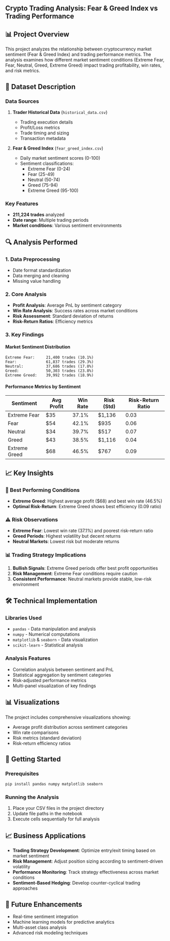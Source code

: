 ## Crypto Trading Analysis: Fear & Greed Index vs Trading Performance

## 📊 Project Overview
This project analyzes the relationship between cryptocurrency market sentiment (Fear & Greed Index) and trading performance metrics. The analysis examines how different market sentiment conditions (Extreme Fear, Fear, Neutral, Greed, Extreme Greed) impact trading profitability, win rates, and risk metrics.

## 📁 Dataset Description

### Data Sources
1. **Trader Historical Data** (`historical_data.csv`)
   - Trading execution details
   - Profit/Loss metrics
   - Trade timing and sizing
   - Transaction metadata

2. **Fear & Greed Index** (`fear_greed_index.csv`)
   - Daily market sentiment scores (0-100)
   - Sentiment classifications:
     - Extreme Fear (0-24)
     - Fear (25-49)
     - Neutral (50-74)
     - Greed (75-94)
     - Extreme Greed (95-100)

### Key Features
- **211,224 trades** analyzed
- **Date range**: Multiple trading periods
- **Market conditions**: Various sentiment environments

## 🔍 Analysis Performed

### 1. Data Preprocessing
- Date format standardization
- Data merging and cleaning
- Missing value handling

### 2. Core Analysis
- **Profit Analysis**: Average PnL by sentiment category
- **Win Rate Analysis**: Success rates across market conditions
- **Risk Assessment**: Standard deviation of returns
- **Risk-Return Ratios**: Efficiency metrics

### 3. Key Findings

#### Market Sentiment Distribution
```
Extreme Fear:     21,400 trades (10.1%)
Fear:             61,837 trades (29.3%)
Neutral:          37,686 trades (17.8%)
Greed:            50,303 trades (23.8%)
Extreme Greed:    39,992 trades (18.9%)
```

#### Performance Metrics by Sentiment

| Sentiment      | Avg Profit | Win Rate | Risk (Std) | Risk-Return Ratio |
|----------------|------------|----------|------------|-------------------|
| Extreme Fear   | $35        | 37.1%    | $1,136     | 0.03              |
| Fear           | $54        | 42.1%    | $935       | 0.06              |
| Neutral        | $34        | 39.7%    | $517       | 0.07              |
| Greed          | $43        | 38.5%    | $1,116     | 0.04              |
| Extreme Greed  | $68        | 46.5%    | $767       | 0.09              |

## 📈 Key Insights

### 🎯 Best Performing Conditions
- **Extreme Greed**: Highest average profit ($68) and best win rate (46.5%)
- **Optimal Risk-Return**: Extreme Greed shows best efficiency (0.09 ratio)

### ⚠️ Risk Observations
- **Extreme Fear**: Lowest win rate (37.1%) and poorest risk-return ratio
- **Greed Periods**: Highest volatility but decent returns
- **Neutral Markets**: Lowest risk but moderate returns

### 📊 Trading Strategy Implications
1. **Bullish Signals**: Extreme Greed periods offer best profit opportunities
2. **Risk Management**: Extreme Fear conditions require caution
3. **Consistent Performance**: Neutral markets provide stable, low-risk environment

## 🛠 Technical Implementation

### Libraries Used
- `pandas` - Data manipulation and analysis
- `numpy` - Numerical computations
- `matplotlib` & `seaborn` - Data visualization
- `scikit-learn` - Statistical analysis

### Analysis Features
- Correlation analysis between sentiment and PnL
- Statistical aggregation by sentiment categories
- Risk-adjusted performance metrics
- Multi-panel visualization of key findings

## 📊 Visualizations
The project includes comprehensive visualizations showing:
- Average profit distribution across sentiment categories
- Win rate comparisons
- Risk metrics (standard deviation)
- Risk-return efficiency ratios

## 🚀 Getting Started

### Prerequisites
```bash
pip install pandas numpy matplotlib seaborn
```

### Running the Analysis
1. Place your CSV files in the project directory
2. Update file paths in the notebook
3. Execute cells sequentially for full analysis

## 📈 Business Applications
- **Trading Strategy Development**: Optimize entry/exit timing based on market sentiment
- **Risk Management**: Adjust position sizing according to sentiment-driven volatility
- **Performance Monitoring**: Track strategy effectiveness across market conditions
- **Sentiment-Based Hedging**: Develop counter-cyclical trading approaches

## 🔮 Future Enhancements
- Real-time sentiment integration
- Machine learning models for predictive analytics
- Multi-asset class analysis
- Advanced risk modeling techniques
